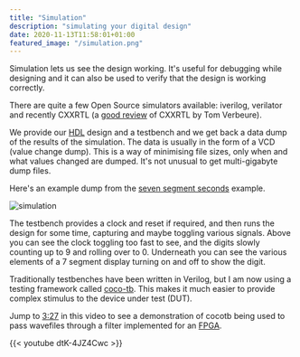 ```yaml
---
title: "Simulation"
description: "simulating your digital design"
date: 2020-11-13T11:58:01+01:00
featured_image: "/simulation.png"
---
```


Simulation lets us see the design working. It's useful for debugging while designing and it can also be used to verify that the design is working correctly.

There are quite a few Open Source simulators available: iverilog, verilator and recently CXXRTL (a [good review](https://tomverbeure.github.io/2020/08/08/CXXRTL-the-New-Yosys-Simulation-Backend.html) of CXXRTL by Tom Verbeure).

We provide our [HDL](/terminology/hdl) design and a testbench and we get back a data dump of the results of the simulation.
The data is usually in the form of a VCD (value change dump). This is a way of minimising file sizes, only when and what values changed are dumped. It's not unusual to get multi-gigabyte dump files.

Here's an example dump from the [seven segment seconds](https://github.com/mattvenn/seven-segment-seconds) example.

![simulation](/simulation.png)

The testbench provides a clock and reset if required, and then runs the design for some time, capturing and maybe toggling various signals.
Above you can see the clock toggling too fast to see, and the digits slowly counting up to 9 and rolling over to 0. Underneath you can see the various elements of a 7 segment
display turning on and off to show the digit.

Traditionally testbenches have been written in Verilog, but I am now using a testing framework called [coco-tb](https://docs.cocotb.org/en/stable/). 
This makes it much easier to provide complex stimulus to the device under test (DUT).

Jump to [3:27](https://www.youtube.com/watch?v=dtK-4JZ4Cwc&t=207s) in this video to see a demonstration of cocotb being used to pass wavefiles through a filter implemented for an [FPGA](/terminology/fpga).

{{< youtube dtK-4JZ4Cwc >}}

